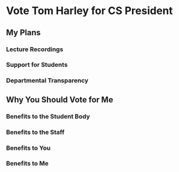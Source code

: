 # Vote Tom Harley for CS President

## My Plans

### Lecture Recordings

### Support for Students

### Departmental Transparency

## Why You Should Vote for Me

### Benefits to the Student Body

### Benefits to the Staff

### Benefits to You

### Benefits to Me
